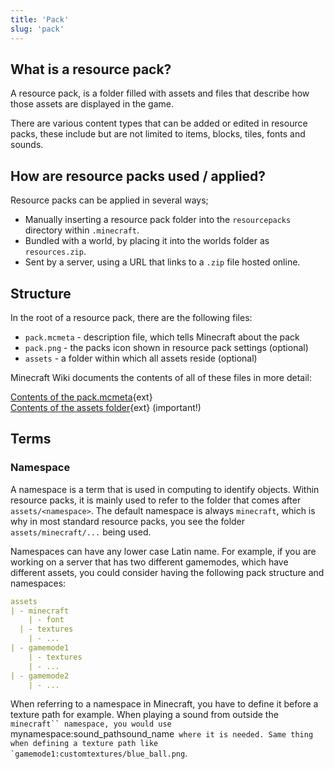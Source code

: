 ```yaml
---
title: 'Pack'
slug: 'pack'
---
```


## What is a resource pack?

A resource pack, is a folder filled with assets and files that describe how those assets are displayed in the game.

There are various content types that can be added or edited in resource packs, these include but are not limited to items, blocks, tiles, fonts and sounds.

## How are resource packs used / applied?

Resource packs can be applied in several ways;
* Manually inserting a resource pack folder into the `resourcepacks` directory within `.minecraft`.
* Bundled with a world, by placing it into the worlds folder as `resources.zip`.
* Sent by a server, using a URL that links to a `.zip` file hosted online. 

## Structure

In the root of a resource pack, there are the following files:
* `pack.mcmeta` - description file, which tells Minecraft about the pack
* `pack.png` - the packs icon shown in resource pack settings (optional)
* `assets` - a folder within which all assets reside (optional)

Minecraft Wiki documents the contents of all of these files in more detail:

[Contents of the pack.mcmeta](https://minecraft.wiki/w/Resource_pack#Contents){ext}<br/>
[Contents of the assets folder](https://minecraft.wiki/w/Resource_pack#Template){ext} (important!)

## Terms

### Namespace
A namespace is a term that is used in computing to identify objects. Within resource packs, it is mainly used to refer to the folder that comes after `assets/<namespace>`. The default namespace is always `minecraft`, which is why in most standard resource packs, you see the folder `assets/minecraft/...` being used. 

Namespaces can have any lower case Latin name. For example, if you are working on a server that has two different gamemodes, which have different assets, you could consider having the following pack structure and namespaces:
```yml
assets
| - minecraft
	| - font
  | - textures
	| - ...
| - gamemode1
	| - textures
	| - ...
| - gamemode2
	| - ...
```

When referring to a namespace in Minecraft, you have to define it before a texture path for example. When playing a sound from outside the `minecraft`` namespace, you would use `mynamespace:sound_pathsound_name`` where it is needed. Same thing when defining a texture path like `gamemode1:customtextures/blue_ball.png``.
